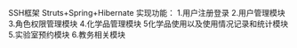 
SSH框架 Struts+Spring+Hibernate
实现功能：
1.用户注册登录 2.用户管理模块 3.角色权限管理模块 4.化学品管理模块 5化学品使用以及使用情况记录和统计模块 5.实验室预约模块  6.教务相关模块
